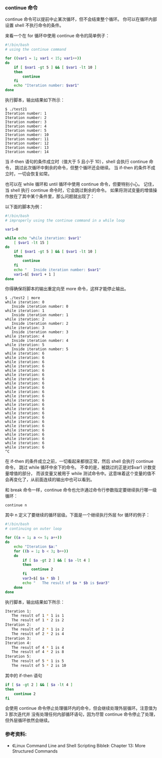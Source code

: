 ### continue 命令

continue 命令可以提前中止某次循环，但不会结束整个循环。
你可以在循环内部设置 shell 不执行命令的条件。

来看一个在 for 循环中使用 continue 命令的简单例子：

```bash
#!/bin/bash
# using the continue command

for ((var1 = 1; var1 < 15; var1++))
do
	if [ $var1 -gt 5 ] && [ $var1 -lt 10 ]
	then
		continue
	fi
	echo "Iteration number: $var1"
done
```

执行脚本，输出结果如下所示：

```
$ ./test21
Iteration number: 1
Iteration number: 2
Iteration number: 3
Iteration number: 4
Iteration number: 5
Iteration number: 10
Iteration number: 11
Iteration number: 12
Iteration number: 13
Iteration number: 14
```

当 if-then 语句的条件成立时（值大于 5 且小于 10），shell 会执行 continue 命令，
跳过此次循环中剩余的命令，但整个循环还会继续。
当 if-then 的条件不成立时，一切会恢复如常。

也可以在 while 循环和 until 循环中使用 continue 命令，但要特别小心。
记住，当 shell 执行 continue 命令时，它会跳过剩余的命令。
如果将测试变量的增值操作放在了其中某个条件里，那么问题就出现了：

以下面的脚本为例：

```bash
#!/bin/bash
# improperly using the continue command in a while loop

var1=0

while echo "while iteration: $var1"
	[ $var1 -lt 15 ]
do
	if [ $var1 -gt 5 ] && [ $var1 -lt 10 ]
	then
		continue
	fi
	echo "   Inside iteration number: $var1"
	var1=$[ $var1 + 1 ]
done
```

你得确保将脚本的输出重定向至 more 命令，这样才能停止输出。

```
$ ./test2 | more
while iteration: 0
   Inside iteration number: 0
while iteration: 1
   Inside iteration number: 1
while iteration: 2
   Inside iteration number: 2
while iteration: 3
   Inside iteration number: 3
while iteration: 4
   Inside iteration number: 4
while iteration: 5
   Inside iteration number: 5
while iteration: 6
while iteration: 6
while iteration: 6
while iteration: 6
while iteration: 6
while iteration: 6
while iteration: 6
while iteration: 6
while iteration: 6
while iteration: 6
while iteration: 6
while iteration: 6
while iteration: 6
while iteration: 6
while iteration: 6
while iteration: 6
while iteration: 6
while iteration: 6
while iteration: 6
while iteration: 6
while iteration: 6
while iteration: 6
while iteration: 6
^C
```

在 if-then 的条件成立之前，一切看起来都很正常，然后 shell 会执行 continue 命令，
跳过 while 循环中余下的命令。 不幸的是，被跳过的正是对$var1 计数变量增值的部分，
而该变量又被用于 while 测试命令中。这意味着这个变量的值不会再变化了，从前面连续的输出中也可以看到。

和 break 命令一样，continue 命令也允许通过命令行参数指定要继续执行哪一级循环：

```
continue n
```

其中 n 定义了要继续的循环层级。下面是一个继续执行外层 for 循环的例子：

```bash
#!/bin/bash
# continuing on outer loop

for ((a = 1; a <= 5; a++))
do
	echo "Iteration $a:"
	for ((b = 1; b < 3; b++))
	do
		if [ $a -gt 2 ] && [ $a -lt 4 ]
		then
			continue 2
		fi
		var3=$[ $a * $b ]
		echo "   The result of $a * $b is $var3"
	done
done
```

执行脚本，输出结果如下所示：

```bash
Iteration 1:
   The result of 1 * 1 is 1
   The result of 1 * 2 is 2
Iteration 2:
   The result of 2 * 1 is 2
   The result of 2 * 2 is 4
Iteration 3:
Iteration 4:
   The result of 4 * 1 is 4
   The result of 4 * 2 is 8
Iteration 5:
   The result of 5 * 1 is 5
   The result of 5 * 2 is 10
```

其中的 if-then 语句

```bash
if [ $a -gt 2 ] && [ $a -lt 4 ]
then
    continue 2
fi
```

会使用 continue 命令停止处理循环内的命令，但会继续处理外层循环。注意值为 3 那次迭代并
没有处理任何内部循环语句，因为尽管 continue 命令停止了处理，但外层循环依然会继续。


### 参考资料:
- 《Linux Command Line and Shell Scripting Bible》: Chapter 13: More Structured Commands

